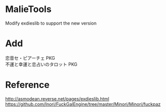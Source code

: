 # MalieTools
Modify exdieslib to support the new version

# Add
恋音セ・ピアーチェ PKG  
不運と幸運と恋占いのタロット PKG  

# Reference
http://asmodean.reverse.net/pages/exdieslib.html  
https://github.com/Inori/FuckGalEngine/tree/master/Minori/Minori/fuckpaz  
